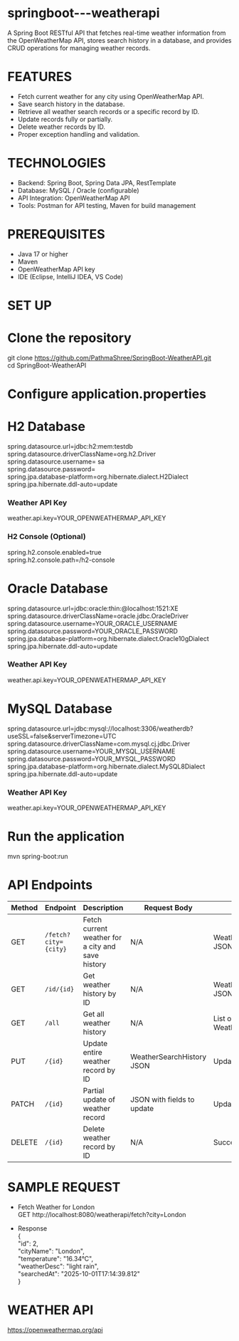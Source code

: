 # springboot---weatherapi
A Spring Boot RESTful API that fetches real-time weather information from the OpenWeatherMap API, stores search history in a database, and provides CRUD operations for managing weather records.

# FEATURES
- Fetch current weather for any city using OpenWeatherMap API.
- Save search history in the database.
- Retrieve all weather search records or a specific record by ID.
- Update records fully or partially.
- Delete weather records by ID.
- Proper exception handling and validation.

# TECHNOLOGIES
- Backend: Spring Boot, Spring Data JPA, RestTemplate
- Database: MySQL / Oracle (configurable)
- API Integration: OpenWeatherMap API
- Tools: Postman for API testing, Maven for build management

# PREREQUISITES
- Java 17 or higher
- Maven
- OpenWeatherMap API key
- IDE (Eclipse, IntelliJ IDEA, VS Code)

# SET UP
# Clone the repository

git clone https://github.com/PathmaShree/SpringBoot-WeatherAPI.git  
cd SpringBoot-WeatherAPI

# Configure application.properties

# H2 Database
spring.datasource.url=jdbc:h2:mem:testdb  
spring.datasource.driverClassName=org.h2.Driver  
spring.datasource.username= sa  
spring.datasource.password=  
spring.jpa.database-platform=org.hibernate.dialect.H2Dialect  
spring.jpa.hibernate.ddl-auto=update  

### Weather API Key    

weather.api.key=YOUR_OPENWEATHERMAP_API_KEY

### H2 Console (Optional)  

spring.h2.console.enabled=true  
spring.h2.console.path=/h2-console


# Oracle Database
spring.datasource.url=jdbc:oracle:thin:@localhost:1521:XE  
spring.datasource.driverClassName=oracle.jdbc.OracleDriver  
spring.datasource.username=YOUR_ORACLE_USERNAME  
spring.datasource.password=YOUR_ORACLE_PASSWORD  
spring.jpa.database-platform=org.hibernate.dialect.Oracle10gDialect  
spring.jpa.hibernate.ddl-auto=update  

### Weather API Key  

weather.api.key=YOUR_OPENWEATHERMAP_API_KEY


# MySQL Database
spring.datasource.url=jdbc:mysql://localhost:3306/weatherdb?useSSL=false&serverTimezone=UTC  
spring.datasource.driverClassName=com.mysql.cj.jdbc.Driver  
spring.datasource.username=YOUR_MYSQL_USERNAME  
spring.datasource.password=YOUR_MYSQL_PASSWORD  
spring.jpa.database-platform=org.hibernate.dialect.MySQL8Dialect  
spring.jpa.hibernate.ddl-auto=update  

### Weather API Key  

weather.api.key=YOUR_OPENWEATHERMAP_API_KEY


# Run the application
mvn spring-boot:run

# API Endpoints

| Method | Endpoint             | Description                                | Request Body                  | Response                        |
|--------|--------------------|--------------------------------------------|-------------------------------|---------------------------------|
| GET    | `/fetch?city={city}` | Fetch current weather for a city and save history | N/A                           | WeatherSearchHistory JSON       |
| GET    | `/id/{id}`          | Get weather history by ID                  | N/A                           | WeatherSearchHistory JSON       |
| GET    | `/all`              | Get all weather history                     | N/A                           | List of WeatherSearchHistory    |
| PUT    | `/{id}`             | Update entire weather record by ID         | WeatherSearchHistory JSON     | Updated record JSON             |
| PATCH  | `/{id}`             | Partial update of weather record           | JSON with fields to update    | Updated record JSON             |
| DELETE | `/{id}`             | Delete weather record by ID                 | N/A                           | Success message                 |



# SAMPLE REQUEST

- Fetch Weather for London  
GET http://localhost:8080/weatherapi/fetch?city=London

- Response  
{  
  "id": 2,  
  "cityName": "London",  
  "temperature": "16.34°C",  
  "weatherDesc": "light rain",  
  "searchedAt": "2025-10-01T17:14:39.812"  
}

# WEATHER API  

https://openweathermap.org/api
